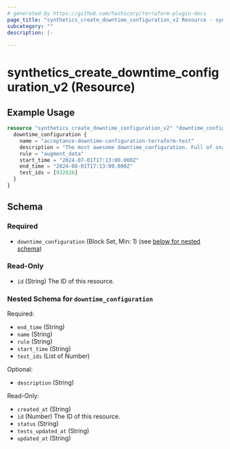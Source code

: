 ```yaml
---
# generated by https://github.com/hashicorp/terraform-plugin-docs
page_title: "synthetics_create_downtime_configuration_v2 Resource - synthetics"
subcategory: ""
description: |-
  
---
```


# synthetics_create_downtime_configuration_v2 (Resource)



## Example Usage

```terraform
resource "synthetics_create_downtime_configuration_v2" "downtime_configuration_v2_foo" {
  downtime_configuration {
    name = "acceptance-downtime-configuration-terraform-test"
    description = "The most awesome downtime_configuration. Full of snakes."
    rule = "augment_data"
    start_time = "2024-07-01T17:13:00.000Z"
    end_time = "2024-08-01T17:13:00.000Z"
    test_ids = [932826] 
  }
}
```

<!-- schema generated by tfplugindocs -->
## Schema

### Required

- `downtime_configuration` (Block Set, Min: 1) (see [below for nested schema](#nestedblock--downtime_configuration))

### Read-Only

- `id` (String) The ID of this resource.

<a id="nestedblock--downtime_configuration"></a>
### Nested Schema for `downtime_configuration`

Required:

- `end_time` (String)
- `name` (String)
- `rule` (String)
- `start_time` (String)
- `test_ids` (List of Number)

Optional:

- `description` (String)

Read-Only:

- `created_at` (String)
- `id` (Number) The ID of this resource.
- `status` (String)
- `tests_updated_at` (String)
- `updated_at` (String)


